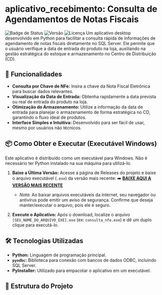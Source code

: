 # aplicativo_recebimento: Consulta de Agendamentos de Notas Fiscais

![Badge de Status](https://img.shields.io/badge/status-ativo-brightgreen)
![Versão](https://img.shields.io/badge/vers%C3%A3o-1.0.0-blue)
![Licença](https://img.shields.io/badge/licen%C3%A7a-MIT-green) Um aplicativo desktop desenvolvido em Python para facilitar a consulta rápida de informações de agendamento de notas fiscais diretamente no SQL Server. Ele permite que o usuário verifique a data de entrada do produto na loja, auxiliando na gestão estratégica do estoque e armazenamento no Centro de Distribuição (CD).

## 🚀 Funcionalidades

* **Consulta por Chave de NFe:** Insira a chave da Nota Fiscal Eletrônica para buscar dados relevantes.
* **Visualização da Data de Entrada:** Obtenha rapidamente a data prevista ou real de entrada do produto na loja.
* **Otimização do Armazenamento:** Utilize a informação da data de entrada para planejar o armazenamento de forma estratégica no CD, garantindo o fluxo ideal de produtos.
* **Interface Simples e Intuitiva:** Desenvolvido para ser fácil de usar, mesmo por usuários não técnicos.

## 📦 Como Obter e Executar (Executável Windows)

Este aplicativo é distribuído como um executável para Windows. Não é necessário ter Python instalado na sua máquina para utilizá-lo.

1.  **Baixe a Última Versão:**
    Acesse a página de Releases do projeto e baixe o arquivo executável (`.exe`) da versão mais recente:
    ➡️ [**BAIXE AQUI A VERSÃO MAIS RECENTE**](https://github.com/[ADRIANO_MORRISON]/aplicativo_recebimento/releases/latest)

    * *Nota:* Ao baixar arquivos executáveis da internet, seu navegador ou antivírus pode emitir um aviso de segurança. Confirme que deseja manter/executar o arquivo, pois ele é seguro.

2.  **Execute o Aplicativo:**
    Após o download, localize o arquivo `[SEU_NOME_DO_ARQUIVO_EXE].exe` (ex: `consulta_nfe.exe`) e dê um duplo clique para executá-lo.

## 🛠️ Tecnologias Utilizadas

* **Python:** Linguagem de programação principal.
* **`pyodbc`:** Biblioteca para conexão com bancos de dados ODBC, incluindo SQL Server.
* **PyInstaller:** Utilizado para empacotar o aplicativo em um executável.

## 📂 Estrutura do Projeto
